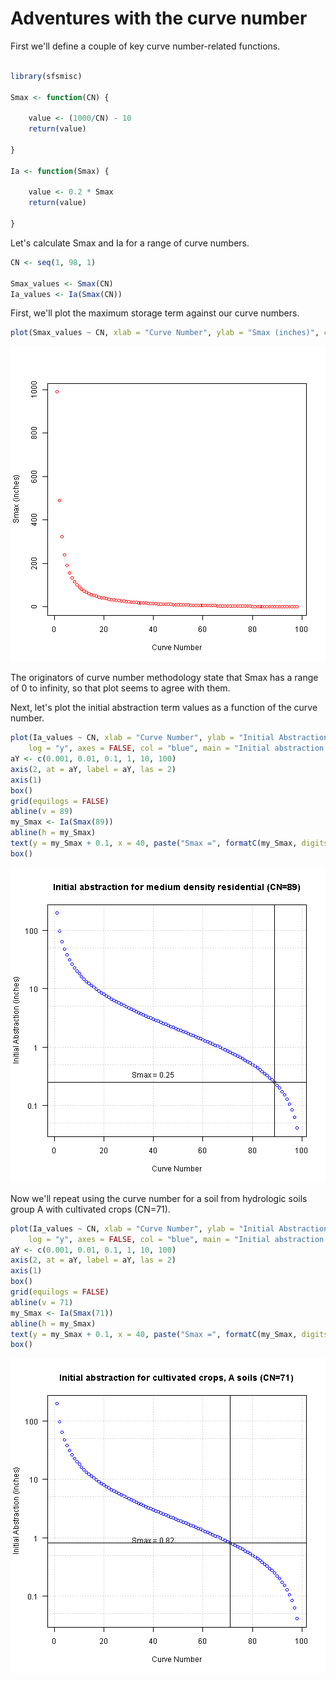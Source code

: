 Adventures with the curve number
========================================================

First we'll define a couple of key curve number-related functions.


```r

library(sfsmisc)

Smax <- function(CN) {
    
    value <- (1000/CN) - 10
    return(value)
    
}

Ia <- function(Smax) {
    
    value <- 0.2 * Smax
    return(value)
    
}
```

Let's calculate Smax and Ia for a range of curve numbers.


```r
CN <- seq(1, 98, 1)

Smax_values <- Smax(CN)
Ia_values <- Ia(Smax(CN))
```


First, we'll plot the maximum storage term against our curve numbers.


```r
plot(Smax_values ~ CN, xlab = "Curve Number", ylab = "Smax (inches)", col = "red")
```

![plot of chunk fig_Smax](figure/fig_Smax.png) 

The originators of curve number methodology state that Smax has a range of 0 to infinity, so that plot seems to agree with them.

Next, let's plot the initial abstraction term values as a function of the curve number.


```r
plot(Ia_values ~ CN, xlab = "Curve Number", ylab = "Initial Abstraction (inches)", 
    log = "y", axes = FALSE, col = "blue", main = "Initial abstraction for medium density residential (CN=89)")
aY <- c(0.001, 0.01, 0.1, 1, 10, 100)
axis(2, at = aY, label = aY, las = 2)
axis(1)
box()
grid(equilogs = FALSE)
abline(v = 89)
my_Smax <- Ia(Smax(89))
abline(h = my_Smax)
text(y = my_Smax + 0.1, x = 40, paste("Smax =", formatC(my_Smax, digits = 2)))
box()
```

![plot of chunk fig_Ia](figure/fig_Ia.png) 

Now we'll repeat using the curve number for a soil from hydrologic soils group A with cultivated crops (CN=71).


```r
plot(Ia_values ~ CN, xlab = "Curve Number", ylab = "Initial Abstraction (inches)", 
    log = "y", axes = FALSE, col = "blue", main = "Initial abstraction for cultivated crops, A soils (CN=71)")
aY <- c(0.001, 0.01, 0.1, 1, 10, 100)
axis(2, at = aY, label = aY, las = 2)
axis(1)
box()
grid(equilogs = FALSE)
abline(v = 71)
my_Smax <- Ia(Smax(71))
abline(h = my_Smax)
text(y = my_Smax + 0.1, x = 40, paste("Smax =", formatC(my_Smax, digits = 2)))
box()
```

![plot of chunk fig_Ia_ag](figure/fig_Ia_ag.png) 


